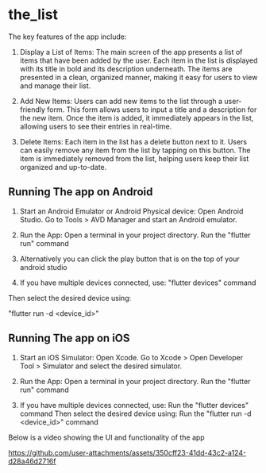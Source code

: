 # the_list

The key features of the app include:

1. Display a List of Items:
The main screen of the app presents a list of items that have been added by the user. Each item in the list is displayed with its title in bold and its description underneath. The items are presented in a clean, organized manner, making it easy for users to view and manage their list.

2. Add New Items:
Users can add new items to the list through a user-friendly form. This form allows users to input a title and a description for the new item. Once the item is added, it immediately appears in the list, allowing users to see their entries in real-time.

3. Delete Items:
Each item in the list has a delete button next to it. Users can easily remove any item from the list by tapping on this button. The item is immediately removed from the list, helping users keep their list organized and up-to-date.



## Running The app on Android

1. Start an Android Emulator or Android Physical device:
    Open Android Studio.
    Go to Tools > AVD Manager and start an Android emulator.

2. Run the App:
    Open a terminal in your project directory.
    Run the "flutter run" command

3. Alternatively you can click the play button that is on the top of your android studio

4. If you have multiple devices connected, use:
 "flutter devices" command

Then select the desired device using:

"flutter run -d <device_id>"

## Running The app on iOS

1. Start an iOS Simulator:
        Open Xcode.
        Go to Xcode > Open Developer Tool > Simulator and select the desired simulator.

2. Run the App:
        Open a terminal in your project directory.
        Run the "flutter run" command

3. If you have multiple devices connected, use:
        Run the "flutter devices" command 
        Then select the desired device using:
        Run the  "flutter run -d <device_id>" command

Below is a video showing the UI and functionality of the app


https://github.com/user-attachments/assets/350cff23-41dd-43c2-a124-d28a46d2716f






